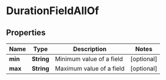 

# DurationFieldAllOf

## Properties

Name | Type | Description | Notes
------------ | ------------- | ------------- | -------------
**min** | **String** | Minimum value of a field |  [optional]
**max** | **String** | Maximum value of a field |  [optional]



